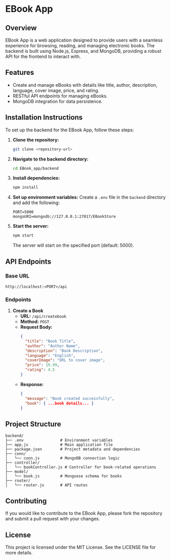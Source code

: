# EBook App

## Overview
EBook App is a web application designed to provide users with a seamless experience for browsing, reading, and managing electronic books. The backend is built using Node.js, Express, and MongoDB, providing a robust API for the frontend to interact with.

## Features
- Create and manage eBooks with details like title, author, description, language, cover image, price, and rating.
- RESTful API endpoints for managing eBooks.
- MongoDB integration for data persistence.

## Installation Instructions
To set up the backend for the EBook App, follow these steps:

1. **Clone the repository:**
   ```bash
   git clone <repository-url>
   ```

2. **Navigate to the backend directory:**
   ```bash
   cd EBook_app/backend
   ```

3. **Install dependencies:**
   ```bash
   npm install
   ```

4. **Set up environment variables:**
   Create a `.env` file in the `backend` directory and add the following:
   ```env
   PORT=5000
   mongoURI=mongodb://127.0.0.1:27017/EBookStore
   ```

5. **Start the server:**
   ```bash
   npm start
   ```
   The server will start on the specified port (default: 5000).

## API Endpoints
### Base URL
`http://localhost:<PORT>/api`

### Endpoints
1. **Create a Book**
   - **URL:** `/api/createbook`
   - **Method:** `POST`
   - **Request Body:**
     ```json
     {
       "title": "Book Title",
       "author": "Author Name",
       "description": "Book Description",
       "language": "English",
       "coverImage": "URL to cover image",
       "price": 19.99,
       "rating": 4.5
     }
     ```
   - **Response:**
     ```json
     {
       "message": "Book created successfully",
       "book": { ...book details... }
     }
     ```

## Project Structure
```
backend/
├── .env                # Environment variables
├── app.js              # Main application file
├── package.json        # Project metadata and dependencies
├── conn/
│   └── conn.js         # MongoDB connection logic
├── controller/
│   └── bookController.js # Controller for book-related operations
├── model/
│   └── book.js         # Mongoose schema for books
├── router/
│   └── router.js       # API routes
```

## Contributing
If you would like to contribute to the EBook App, please fork the repository and submit a pull request with your changes.

## License
This project is licensed under the MIT License. See the LICENSE file for more details.